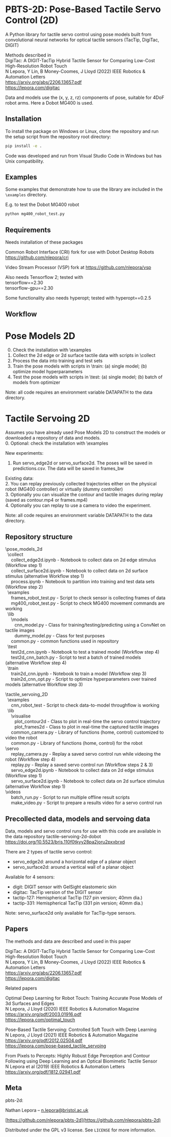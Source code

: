 # PBTS-2D: Pose-Based Tactile Servo Control (2D)

A Python library for tactile servo control using pose models built from convolutional neural networks for optical tactile sensors (TacTip, DigiTac, DIGIT) 

Methods described in  
DigiTac: A DIGIT-TacTip Hybrid Tactile Sensor for Comparing Low-Cost High-Resolution Robot Touch  
N Lepora, Y Lin, B Money-Coomes, J Lloyd (2022) IEEE Robotics & Automation Letters    
https://arxiv.org/abs/2206.13657.pdf  
https://lepora.com/digitac

Data and models use the (x, y, z, rz) components of pose, suitable for 4DoF robot arms. Here a Dobot MG400 is used.

## Installation

To install the package on Windows or Linux, clone the repository and run the setup script from the repository root directory:

```sh
pip install -e .
```

Code was developed and run from Visual Studio Code in Windows but has Unix compatibility.

## Examples

Some examples that demonstrate how to use the library are included in the `\examples` directory.  

E.g. to test the Dobot MG400 robot
```sh
python mg400_robot_test.py
```

## Requirements

Needs installation of these packages

Common Robot Interface (CRI) fork for use with Dobot Desktop Robots
https://github.com/nlepora/cri

Video Stream Processor (VSP) fork at
https://github.com/nlepora/vsp 

Also needs Tensorflow 2; tested with  
tensorflow==2.30  
tensorflow-gpu==2.30

Some functionality also needs hyperopt; tested with
hyperopt==0.2.5

## Workflow 

# Pose Models 2D

0. Check the installation with \examples
1. Collect the 2d edge or 2d surface tactile data with scripts in \collect
2. Process the data into training and test sets 
3. Train the pose models with scripts in \train: (a) single model; (b) optimize model hyperparameters
4. Test the pose models with scripts in \test: (a) single model; (b) batch of models from optimizer

Note: all code requires an environment variable DATAPATH to the data directory.

# Tactile Servoing 2D

Assumes you have already used Pose Models 2D to construct the models or downloaded a repository of data and models.  
0. Optional: check the installation with \examples

New experiments:  
1. Run servo_edge2d or servo_surface2d. The poses will be saved in predictions.csv. The data will be saved in frames_bw  

Existing data:  
2. You can replay previously collected trajectories either on the physical robot (MG400 controller) or virtually (dummy controller)  
3. Optionally you can visualize the contour and tactile images during replay (saved as contour.mp4 or frames.mp4)  
4. Optionally you can replay to use a camera to video the experiment. 

Note: all code requires an environment variable DATAPATH to the data directory.

## Repository structure 

\pose_models_2d  
&ensp;\collect  
&ensp;&ensp; collect_edge2d.ipynb - Notebook to collect data on 2d edge stimulus (Workflow step 1)  
&ensp;&ensp; collect_surface2d.ipynb - Notebook to collect data on 2d surface stimulus (alternative Workflow step 1)  
&ensp;&ensp; process.ipynb - Notebook to partition into training and test data sets (Workflow step 2)  
&ensp;\examples    
&ensp;&ensp; frames_robot_test.py - Script to check sensor is collecting frames of data  
&ensp;&ensp; mg400_robot_test.py - Script to check MG400 movement commands are working  
&ensp;\lib  
&ensp;&ensp; \models  
&ensp;&ensp; &ensp; cnn_model.py - Class for training/testing/predicting using a ConvNet on tactile images  
&ensp;&ensp; &ensp; dummy_model.py - Class for test purposes  
&ensp;&ensp; common.py - common functions used in repository   
&ensp;\test  
&ensp;&ensp; test2d_cnn.ipynb - Notebook to test a trained model (Workflow step 4)  
&ensp;&ensp; test2d_cnn_batch.py - Script to test a batch of trained models (alternative Workflow step 4)  
&ensp;\train  
&ensp;&ensp; train2d_cnn.ipynb - Notebook to train a model (Workflow step 3)  
&ensp;&ensp; train2d_cnn_opt.py - Script to optimize hyperparameters over trained models (alternative Workflow step 3)

\tactile_servoing_2D  
&ensp;\examples    
&ensp;&ensp; cnn_robot_test - Script to check data-to-model throughflow is working  
&ensp;\lib  
&ensp;&ensp; \visualise  
&ensp;&ensp; &ensp; plot_contour2d - Class to plot in real-time the servo control trajectory  
&ensp;&ensp; &ensp; plot_frames2d - Class to plot in real-time the captured tactile images   
&ensp;&ensp; common_camera.py - Library of functions (home, control) customized to video the robot   
&ensp;&ensp; common.py - Library of functions (home, control) for the robot  
\servo  
&ensp;&ensp; replay_camera.py - Replay a saved servo control run while videoing the robot (Workflow step 4)   
&ensp;&ensp; replay.py - Replay a saved servo control run (Workflow steps 2 & 3)  
&ensp;&ensp; servo_edge2d.ipynb - Notebook to collect data on 2d edge stimulus (Workflow step 1)  
&ensp;&ensp; servo_surface2d.ipynb - Notebook to collect data on 2d surface stimulus (alternative Workflow step 1)    
\videos  
&ensp;&ensp; batch_run.py - Script to run multiple offline result scripts  
&ensp;&ensp; make_video.py - Script to prepare a results video for a servo control run

## Precollected data, models and servoing data

Data, models and servo control runs for use with this code are available in the data repository
tactile-servoing-2d-dobot
https://doi.org/10.5523/bris.110f0tkyy28pa2joru2pxxbrxd

There are 2 types of tactile servo control:  
- servo_edge2d: around a horizontal edge of a planar object   
- servo_surface2d: around a vertical wall of a planar object

Available for 4 sensors:  
- digit: DIGIT sensor with GelSight elastomeric skin  
- digitac: TacTip version of the DIGIT sensor  
- tactip-127: Hemispherical TacTip (127 pin version; 40mm dia.)  
- tactip-331: Hemispherical TacTip (331 pin version; 40mm dia.)  

Note: servo_surface2d only available for TacTip-type sensors.

## Papers

The methods and data are described and used in this paper

DigiTac: A DIGIT-TacTip Hybrid Tactile Sensor for Comparing Low-Cost High-Resolution Robot Touch  
N Lepora, Y Lin, B Money-Coomes, J Lloyd (2022) IEEE Robotics & Automation Letters  
https://arxiv.org/abs/2206.13657.pdf  
https://lepora.com/digitac

Related papers 

Optimal Deep Learning for Robot Touch: Training Accurate Pose Models of 3d Surfaces and Edges  
N Lepora, J Lloyd (2020) IEEE Robotics & Automation Magazine  
https://arxiv.org/pdf/2003.01916.pdf  
https://lepora.com/optimal_touch

Pose-Based Tactile Servoing: Controlled Soft Touch with Deep Learning  
N Lepora, J Lloyd (2021) IEEE Robotics & Automation Magazine  
https://arxiv.org/pdf/2012.02504.pdf  
https://lepora.com/pose-based_tactile_servoing

From Pixels to Percepts: Highly Robust Edge Perception and Contour Following using Deep Learning and an Optical Biomimetic Tactile Sensor  
N Lepora et al (2019) IEEE Robotics & Automation Letters  
https://arxiv.org/pdf/1812.02941.pdf

## Meta

pbts-2d:

Nathan Lepora – n.lepora@bristol.ac.uk

[https://github.com/nlepora/pbts-2d](https://github.com/nlepora/pbts-2d)

Distributed under the GPL v3 license. See ``LICENSE`` for more information.
